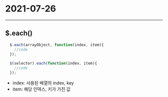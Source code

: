 # 2021-07-26
-------------------------------------------
## $.each()
```javascript
  $.each(arrayObject, function(index, item){
    //code
  });
  
  $(selector).each(function(index, item){
    //code
  });
 ```
 - index: 사용된 배열의 index, key
 - item: 해당 인덱스, 키가 가진 값
